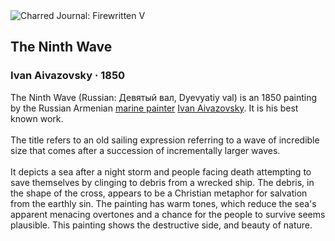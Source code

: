 <div class="artwork-of-the-day">
  <div class="container">
    <div class="img-wrapper">
      <img
        src="https://uploads8.wikiart.org/00129/images/ivan-aivazovsky/the-ninth-wave.jpg!Large.jpg"
        alt="Charred Journal: Firewritten V" />
    </div>
    <div class="artwork-detail">
      <div class="artwork-origin"> 
        <h2 class="artwork-name">The Ninth Wave</h2>
        <h3 class="artist">
          Ivan Aivazovsky
                    ·  1850
        </h3>
      </div>
      <p class="description">
        <span class="artwork-description-text ng-binding" ng-bind-html="viewModel.ArtworkOfTheDay.Description | unsafe">The Ninth Wave (Russian: Девятый вал, Dyevyatiy val) is an 1850 painting by the Russian Armenian <a target="_blank" href="/en/paintings-by-genre/marina">marine painter</a> <a target="_blank" href="/en/ivan-aivazovsky">Ivan Aivazovsky</a>. It is his best known work.
<br>
<br>The title refers to an old sailing expression referring to a wave of incredible size that comes after a succession of incrementally larger waves.
<br>
<br>It depicts a sea after a night storm and people facing death attempting to save themselves by clinging to debris from a wrecked ship. The debris, in the shape of the cross, appears to be a Christian metaphor for salvation from the earthly sin. The painting has warm tones, which reduce the sea's apparent menacing overtones and a chance for the people to survive seems plausible. This painting shows the destructive side, and beauty of nature.</span>
                        <div class="text-shadow-container" ng-show="showShadow" style=""></div>
      </p>
    </div>
  </div>

</div>
